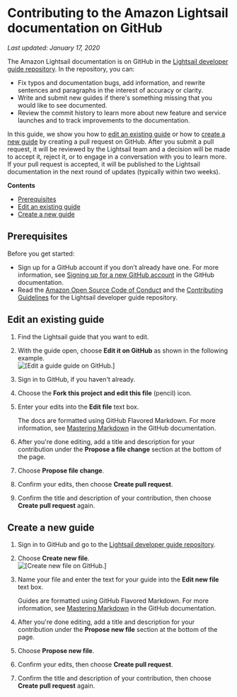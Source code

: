 # Contributing to the Amazon Lightsail documentation on GitHub<a name="amazon-lightsail-making-contributions-to-documentation-on-github"></a>

 *Last updated: January 17, 2020* 

The Amazon Lightsail documentation is on GitHub in the [Lightsail developer guide repository](https://github.com/awsdocs/amazon-lightsail-developer-guide)\. In the repository, you can:
+ Fix typos and documentation bugs, add information, and rewrite sentences and paragraphs in the interest of accuracy or clarity\.
+ Write and submit new guides if there's something missing that you would like to see documented\.
+ Review the commit history to learn more about new feature and service launches and to track improvements to the documentation\.

In this guide, we show you how to [edit an existing guide](#editing-an-existing-guide) or how to [create a new guide](#creating-a-new-guide) by creating a pull request on GitHub\. After you submit a pull request, it will be reviewed by the Lightsail team and a decision will be made to accept it, reject it, or to engage in a conversation with you to learn more\. If your pull request is accepted, it will be published to the Lightsail documentation in the next round of updates \(typically within two weeks\)\.

**Contents**
+ [Prerequisites](#making-contributions-to-documentation-on-github-prerequisites)
+ [Edit an existing guide](#editing-an-existing-guide)
+ [Create a new guide](#creating-a-new-guide)

## Prerequisites<a name="making-contributions-to-documentation-on-github-prerequisites"></a>

Before you get started:
+ Sign up for a GitHub account if you don’t already have one\. For more information, see [Signing up for a new GitHub account](https://help.github.com/en/articles/signing-up-for-a-new-github-account) in the GitHub documentation\.
+ Read the [Amazon Open Source Code of Conduct](https://aws.github.io/code-of-conduct) and the [Contributing Guidelines](https://github.com/awsdocs/amazon-lightsail-developer-guide/blob/master/CONTRIBUTING.md) for the Lightsail developer guide repository\.

## Edit an existing guide<a name="editing-an-existing-guide"></a>

1. Find the Lightsail guide that you want to edit\.

1. With the guide open, choose **Edit it on GitHub** as shown in the following example\.  
![\[Edit a guide guide on GitHub.\]](https://d9yljz1nd5001.cloudfront.net/en_us/c61ab0669fef62b2778d591e8e619b4d/images/amazon-lightsail-edit-on-github.png)

1. Sign in to GitHub, if you haven't already\.

1. Choose the **Fork this project and edit this file** \(pencil\) icon\.

1. Enter your edits into the **Edit file** text box\.

   The docs are formatted using GitHub Flavored Markdown\. For more information, see [Mastering Markdown](https://guides.github.com/features/mastering-markdown/) in the GitHub documentation\.

1. After you're done editing, add a title and description for your contribution under the **Propose a file change** section at the bottom of the page\.

1. Choose **Propose file change**\.

1. Confirm your edits, then choose **Create pull request**\.

1. Confirm the title and description of your contribution, then choose **Create pull request** again\.

## Create a new guide<a name="creating-a-new-guide"></a>

1. Sign in to GitHub and go to the [Lightsail developer guide repository](https://github.com/awsdocs/amazon-lightsail-developer-guide)\.

1. Choose **Create new file**\.  
![\[Create new file on GitHub.\]](https://d9yljz1nd5001.cloudfront.net/en_us/c61ab0669fef62b2778d591e8e619b4d/images/amazon-lightsail-github-create-new-file.png)

1. Name your file and enter the text for your guide into the **Edit new file** text box\.

   Guides are formatted using GitHub Flavored Markdown\. For more information, see [Mastering Markdown](https://guides.github.com/features/mastering-markdown/) in the GitHub documentation\.

1. After you're done editing, add a title and description for your contribution under the **Propose new file** section at the bottom of the page\.

1. Choose **Propose new file**\.

1. Confirm your edits, then choose **Create pull request**\.

1. Confirm the title and description of your contribution, then choose **Create pull request** again\.
